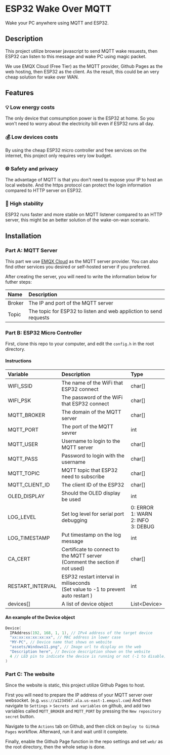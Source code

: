 # ESP32 Wake Over MQTT
Wake your PC anywhere using MQTT and ESP32.

## Description
This project utilize browser javascript to send MQTT wake resuests, 
then ESP32 can listen to this message and wake PC using magic packet. 

We use EMQX Cloud (Free Tier) as the MQTT provider, Github Pages as the web hosting, then ESP32 as the client. As the result, this could be an very cheap solution for wake over WAN.

## Features
### 💡 Low energy costs
The only device that comsumption power is the ESP32 at home. So you won't need to worry about the electricity bill even if ESP32 runs all day.

### 💰 Low devices costs 
By using the cheap ESP32 micro controller and free services on the internet, this project only requires very low budget.

### ￹￹￹￹￹🌐 Safety and privacy
The advantage of MQTT is that you don't need to expose your IP to host an local website. And the https protocol can protect the login information compared to HTTP server on ESP32.

### 🚀 High stability
ESP32 runs faster and more stable on MQTT listener compared to an HTTP server, this might be an better solution of the wake-on-wan scenario. 

## Installation

### Part A: MQTT Server

This part we use [EMQX Cloud](https://www.emqx.com/en) as the MQTT server provider. You can also find other services you desired or self-hosted server if you preferred.

After creating the server, you will need to write the information below for futher steps:

| Name | Description | 
| :--- | :-----      |
| Broker | The IP and port of the MQTT server  |
| Topic  | The topic for ESP32 to listen and web appliction to send requests |

### Part B: ESP32 Micro Controller

First, clone this repo to your computer, and edit the ``config.h`` in the root directory.

#### Instructions
| Variable | Description | Type |
| :---     | :---        | :--- |
| WIFI_SSID | The name of the WiFi that ESP32 connect | char[] |
| WIFI_PSK  | The password of the WiFi that ESP32 connect | char[] |
| MQTT_BROKER | The domain of the MQTT server | char[] |
| MQTT_PORT | The port of the MQTT sevrer | int |
| MQTT_USER | Username to login to the MQTT server | char[] |
| MQTT_PASS | Password to login with the username | char[] |
| MQTT_TOPIC | MQTT topic that ESP32 need to subscribe | char[] |
| MQTT_CLIENT_ID | The client ID of the ESP32 | char[] |
| OLED_DISPLAY | Should the OLED display be used | int |
| LOG_LEVEL | Set log level for serial port debugging | 0: ERROR <br> 1: WARN <br> 2: INFO <br> 3: DEBUG | 
| LOG_TIMESTAMP | Put timestamp on the log message | int | 
| CA_CERT | Certificate to connect to the MQTT server <br> (Comment the section if not used) | char[] |
| RESTART_INTERVAL | ESP32 restart interval in miliseconds <br> (Set value to -1 to prevent auto restart ) | int |
| devices[] | A list of device object | List\<Device> |

#### An example of the Device object
```cpp
Device(
  IPAddress(192, 168, 1, 1), // IPv4 address of the target device
  "xx:xx:xx:xx:xx:xx", // MAC address in lower case
  "MY-PC", // Device name that shows on website
  "assets/Windows11.png", // Image url to display on the web
  "Description here", // Device description shown on the website
  4 // LED pin to indicate the device is running or not (-1 to disable)
)
```
### Part C: The website

Since the website is static, this project utilize Github Pages to host.

First you will need to prepare the IP address of your MQTT server over websocket. (e.g. ``wss://a1234567.ala.us-east-1.emqxsl.com``) And then navigate to ``Settings`` > ``Secrets and variables`` on github, and add two variables called ``MQTT_BROKER`` and ``MQTT_PORT`` by pressing the ``New repository secret`` button.

Navigate to the ``Actions`` tab on Github, and then click on ``Deploy to GitHub Pages`` workflow. Afterward, run it and wait until it complete. 

Finally, enable the Github Page function in the repo settings and set ``web/`` as the root directory, then the whole setup is done.